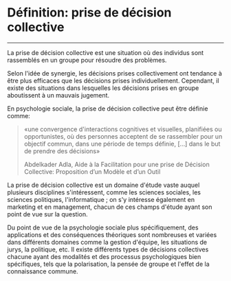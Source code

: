# Définition: prise de décision collective
---

La prise de décision collective est une situation où des individus sont rassemblés en un groupe pour résoudre des problèmes.

Selon l'idée de synergie, les décisions prises collectivement ont tendance à être plus efficaces que les décisions prises individuellement. Cependant, il existe des situations dans lesquelles les décisions prises en groupe aboutissent à un mauvais jugement.

En psychologie sociale, la prise de décision collective peut être définie comme:
> «une convergence d'interactions cognitives et visuelles, planifiées ou opportunistes, où des personnes acceptent de se rassembler pour un objectif commun, dans une période de temps définie, […] dans le but de prendre des décisions» 
>
> Abdelkader Adla, Aide à la Facilitation 
pour une prise de Décision Collective: Proposition d’un Modèle et d’un Outil

La prise de décision collective est un domaine d'étude vaste auquel plusieurs disciplines s'intéressent, comme les sciences sociales, les sciences politiques, l'informatique ; on s'y intéresse également en marketing et en management, chacun de ces champs d'étude ayant son point de vue sur la question.

Du point de vue de la psychologie sociale plus spécifiquement, des applications et des conséquences théoriques sont nombreuses et variées dans différents domaines comme la gestion d'équipe, les situations de jurys, la politique, etc. Il existe différents types de décisions collectives chacune ayant des modalités et des processus psychologiques bien spécifiques, tels que la polarisation, la pensée de groupe et l'effet de la connaissance commune.
